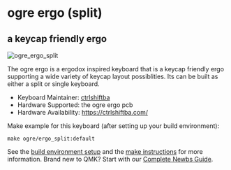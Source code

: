 # ogre ergo (split)
## a keycap friendly ergo
![ogre_ergo_split](https://i.imgur.com/55luvRi.jpg)

The ogre ergo is a ergodox inspired keyboard that is a keycap friendly ergo supporting a wide variety of keycap layout possiblities. Its can be built as either a split or single keyboard.

* Keyboard Maintainer: [ctrlshiftba](https://github.com/ctrlshiftbryan)
* Hardware Supported: the ogre ergo pcb
* Hardware Availability: https://ctrlshiftba.com/

Make example for this keyboard (after setting up your build environment):

    make ogre/ergo_split:default

See the [build environment setup](https://docs.qmk.fm/#/getting_started_build_tools) and the [make instructions](https://docs.qmk.fm/#/getting_started_make_guide) for more information. Brand new to QMK? Start with our [Complete Newbs Guide](https://docs.qmk.fm/#/newbs).
